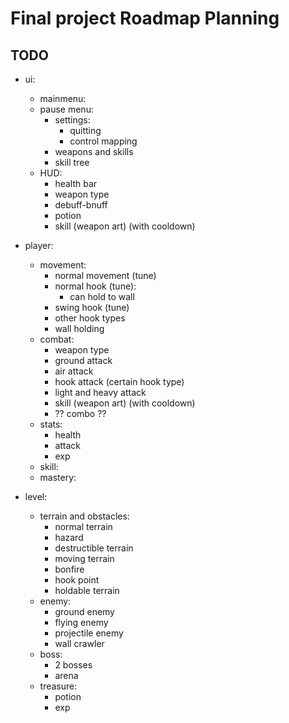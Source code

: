 # Final project Roadmap Planning

## TODO

- ui:
  - mainmenu:
  - pause menu:
    - settings:
      - quitting
      - control mapping
    - weapons and skills
    - skill tree
  - HUD:
    - health bar
    - weapon type
    - debuff-bnuff
    - potion
    - skill (weapon art) (with cooldown)

- player:
  - movement:
    - normal movement (tune)
    - normal hook (tune):
      - can hold to wall
    - swing hook (tune)
    - other hook types
    - wall holding
  - combat:
    - weapon type
    - ground attack
    - air attack
    - hook attack (certain hook type)
    - light and heavy attack
    - skill (weapon art) (with cooldown)
    - ?? combo ??
  - stats:
    - health
    - attack
    - exp
  - skill:
  - mastery:

- level:
  - terrain and obstacles:
    - normal terrain
    - hazard
    - destructible terrain
    - moving terrain
    - bonfire
    - hook point
    - holdable terrain
  - enemy:
    - ground enemy
    - flying enemy
    - projectile enemy
    - wall crawler
  - boss:
    - 2 bosses
    - arena
  - treasure:
    - potion
    - exp
